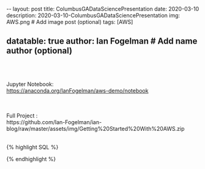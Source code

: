 --
layout: post
title:  ColumbusGADataSciencePresentation
date:   2020-03-10
description: 2020-03-10-ColumbusGADataSciencePresentation
img: AWS.png # Add image post (optional)
tags: [AWS]

datatable: true
author: Ian Fogelman # Add name author (optional)
---
<meta property="og:title" content="Automatically detecting schema changes">
<meta property="og:description" content="A blog by Ian Fogelman.">
<meta property="og:image" content="https://repository-images.githubusercontent.com/190807493/a3610e80-bed1-11e9-87ac-2a4f0aa3b2ee">
<meta property="og:url" content="https://repository-images.githubusercontent.com/190807493/a3610e80-bed1-11e9-87ac-2a4f0aa3b2ee">

<br>
<br>

Jupyter Notebook:
<br>
https://anaconda.org/IanFogelman/aws-demo/notebook

<br>
<br>
Full Project :
<br>
https://github.com/Ian-Fogelman/ian-blog/raw/master/assets/img/Getting%20Started%20With%20AWS.zip
<br>
<br>

{% highlight SQL %}

{% endhighlight %}
